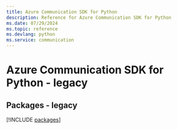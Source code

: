 ```yaml
---
title: Azure Communication SDK for Python
description: Reference for Azure Communication SDK for Python
ms.date: 07/29/2024
ms.topic: reference
ms.devlang: python
ms.service: communication
---
```

# Azure Communication SDK for Python - legacy
## Packages - legacy
[!INCLUDE [packages](communication-index.md)]